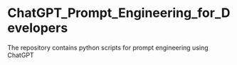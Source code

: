 # ChatGPT_Prompt_Engineering_for_Developers
The repository contains python scripts for prompt engineering using ChatGPT
